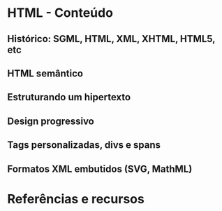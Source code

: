 HTML - Conteúdo
===============
                                            
Histórico: SGML, HTML, XML, XHTML, HTML5, etc
---------------------------------------------


HTML semântico                               
--------------


Estruturando um hipertexto                   
--------------------------


Design progressivo                           
------------------


Tags personalizadas, divs e spans            
---------------------------------


Formatos XML embutidos (SVG, MathML)         
------------------------------------


Referências e recursos
======================
